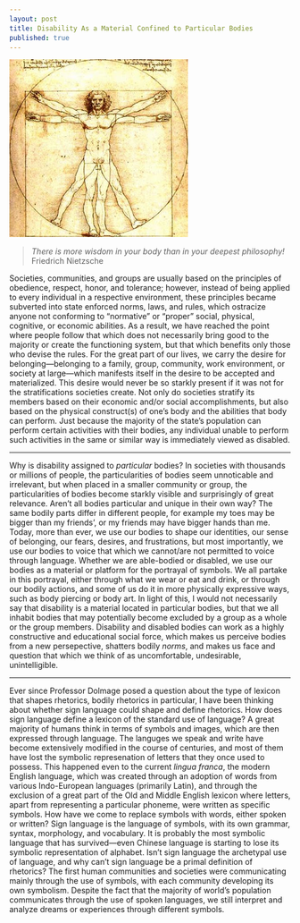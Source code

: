 ```yaml
---
layout: post
title: Disability As a Material Confined to Particular Bodies
published: true
---
```


![vitruvian.jpg](../img/vitruvian.jpg)

> *There is more wisdom in your body than in your deepest philosophy!*
> Friedrich Nietzsche

<span class="versal s9">S</span>ocieties, communities, and groups are
usually based on the principles of obedience, respect, honor, and
tolerance; however, instead of being applied to every individual in a
respective environment, these principles became subverted into state
enforced norms, laws, and rules, which ostracize anyone not conforming
to “normative” or “proper” social, physical, cognitive, or economic
abilities. As a result, we have reached the point where people follow
that which does not necessarily bring good to the majority or create the
functioning system, but that which benefits only those who devise the
rules. For the great part of our lives, we carry the desire for
belonging—belonging to a family, group, community, work environment, or
society at large—which manifests itself in the desire to be accepted
and materialized. This desire would never be so starkly present if it
was not for the stratifications societies create. Not only do societies
stratify its members based on their economic and/or social accomplishments,
but also based on the physical construct(s) of one’s body and the abilities
that body can perform. Just because the majority of the state’s
population can perform certain activities with their bodies, any
individual unable to perform such activities in the same or similar way
is immediately viewed as disabled. 

*****
Why is disability assigned to *particular* bodies? In societies with thousands or millions of people,
the particularities of bodies seem unnoticable and irrelevant, but when
placed in a smaller community or group, the particularities of bodies
become starkly visible and surprisingly of great relevance. Aren’t all
bodies particular and unique in their own way? The same bodily parts
differ in different people, for example my toes may be bigger than my
friends’, or my friends may have bigger hands than me. Today, more than
ever, we use our bodies to shape our identities, our sense of
belonging, our fears, desires, and frustrations, but most importantly,
we use our bodies to voice that which we cannot/are not permitted to
voice through language. Whether we are able-bodied or disabled, we use
our bodies as a material or platform for the portrayal of symbols. We
all partake in this portrayal, either through what we wear or eat and
drink, or through our bodily actions, and some of us do it in more
physically expressive ways, such as body piercing or body art. In light
of this, I would not necessarily say that disability is a material
located in particular bodies, but that we all inhabit bodies that may
potentially become excluded by a group as a whole or the group members.
Disability and disabled bodies can work as a highly constructive and
educational social force, which makes us perceive bodies from a new
persepective, shatters bodily *norms*, and makes us face and question
that which we think of as uncomfortable, undesirable, unintelligible.

*****
Ever since Professor Dolmage posed a question about the type of lexicon
that shapes rhetorics, bodily rhetorics in particular, I have been
thinking about whether sign language could shape and define rhetorics.
How does sign language define a lexicon of the standard use of language?
A great majority of humans think in terms of symbols and images, which
are then expressed through language. The languges we speak and write
have become extensively modified in the course of centuries, and most of them
have lost the symbolic represenation of letters that they once used to
possess. This happened even to the current *lingua franca*, the modern
English language, which was created through an adoption of words from
various Indo-European languages (primarily Latin), and through the
exclusion of a great part of the Old and Middle English lexicon where
letters, apart from representing a particular phoneme, were written as specific symbols. 
How have we come to replace symbols with words, either spoken or written? 
Sign language is the language of symbols, with its own grammar, syntax, morphology, and vocabulary. 
It is probably the most symbolic language that has survived—even Chinese
language is starting to lose its symbolic representation of alphabet.
Isn’t sign language the archetypal use of language, and why can’t sign
language be a primal definition of rhetorics? The first human
communities and societies were communicating mainly through the use of
symbols, with each community developing its own symbolism. Despite the
fact that the majority of world’s population communicates through
the use of spoken languages, we still interpret and analyze dreams or
experiences through different symbols.
